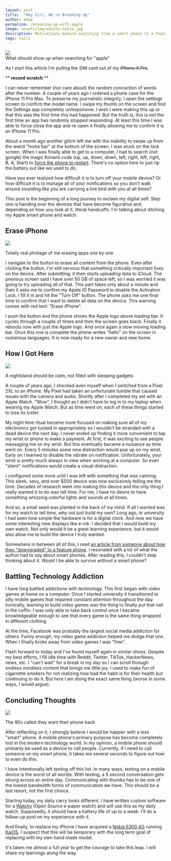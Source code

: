 ```yaml
---
layout: post
title:  "Hey Siri, We're Breaking Up"
author: adam
permalink: /breaking-up-with-apple
image: assets/img/watchy-nokia.jpg
description: Motivations behind switching from a smart phone to a feature phone
tags: tails
---
```


<img src="/assets/img/apple.jpg"/>
<figcaption>What should show up when searching for "apple"</figcaption>

As I start this article I'm pulling the SIM card out of my ~~iPhone X Pro~~.

** **record scratch** **

I can never remember (nor care about) the random concoction of words after the number.  A couple of years ago I ordered a phone case for the iPhone 11 Pro Max. To preserve my journalistic integrity, I open the settings screen to confirm the model name.  I swipe my thumb on the screen and find the Settings app completely unresponsive.  I wish I were making this up or that this was the first time this had happened.  But the truth is, this is not the first time an app has randomly stopped responding.  At least this time I was able to force close the app and re-open it finally allowing me to confirm it is an iPhone 11 Pro. 

About a month ago another glitch left me with the inability to swipe up from the weird "home bar" at the bottom of the screen. I was stuck on the lock screen.  When I was finally able to get to a computer, I had to search (not google) the magic Konami code (up, up, down, down, left, right, left, right, B, A, Start) to [force the phone to restart](https://support.apple.com/en-ca/guide/iphone/iph8903c3ee6/ios). There's no option here to just rip the battery out like we used to do.  

Have you ever realized how difficult it is to turn off your mobile device? Or how difficult it is to manage all of your notifications so you don't walk around sounding like you are carrying a live bird with you at all times?

This post is the beginning of a long journey to reclaim my digital self.  Step one is handing over the devices that have become figurative and, depending on how you look at it, literal handcuffs.  I'm talking about ditching my Apple smart phone and watch.

## Erase iPhone

![](/assets/img/erasebook.jpg)
<figcaption>Totally real photage of me erasing apps one by one</figcaption>

I navigate to the button to erase all content from the phone.  Even after clicking the button, I'm still nervous that something critically important lives on the device.  After submitting, it then starts uploading data to iCloud.  The previous screen said I have over 50 GB of space left, so I was worried it was going to try uploading all of that.  This part takes only about a minute and then it asks me to confirm my Apple ID Password to disable the Activation Lock.  I fill it in and hit the "Turn Off" button.  The phone asks me one final time to confirm that I want to delete all data on the device.  This warning comes with red text: "Erase iPhone".  

I push the button and the phone shows the Apple logo above loading bar.  It cycles through a couple of times and then the screen goes black.  Finally it reboots now with just the Apple logo. And once again a slow moving loading bar.  Once this one is complete the phone writes "hello" on the screen in numerous languages.  It is now ready for a new owner and new home.

## How I Got Here

![](/assets/img/nightstand-electronics.jpg)
<figcaption>A nightstand should be calm, not filled with sleeping gadgets</figcaption>

A couple of years ago, I shocked even myself when I switched from a Pixel 2XL to an iPhone. My Pixel had taken an unfortunate tumble that caused issues with the camera and audio.  Shortly after I completed my set with an Apple Watch.  "Wow", I thought as I didn't have to log in to my laptop when wearing my Apple Watch.  But as time went on, each of these things started to lose its luster.  

My night time ritual became more focused on making sure all of my electronics got tucked in appropriately so I wouldn't be stranded with a dead device the next day.  I never ended up finding it more convenient to tap my wrist or phone to make a payment. At first, it was exciting to see people messaging me on my wrist.  But this eventually became a nuisance as time went on.  Every 5 minutes some new distraction would pop up on my wrist.  Early on I learned to disable the vibrate on notification.  Unfortunately, your wrist is pretty much always in view when working at a computer.  So even "silent" notifications would create a visual distraction.

I configured some more until I was left with something that was calming.  This sleek, sexy, and over $500 device was now exclusively telling me the time. Decades of research went into making this device and the only thing I really wanted it to do was tell time.  For me, I have no desire to have something whizzing colorful lights and sounds at all times.  

And so, a small seed was planted in the back of my mind. If all I wanted was for my watch to tell time, why not just build my own?  Long ago, in university I had seen how simple the hardware is for a digital clock.  And now we have some interesting new displays like e-ink.  I decided that I would build my own watch.  Not only would it be a great learning experience, but it would also allow me to build the device I truly wanted.

Somewhere in between all of this, I read [an article from someone about how they "downgraded" to a feature phone](https://artmatsak.com/post/first-three-months-with-nokia/). I resonated with a lot of what the author had to say about smart phones.  After reading this, I couldn't stop thinking about it. Would I be able to survive without a smart phone?

## Battling Technology Addiction

I have long battled addictions with technology. This first began with video games at home on a computer.  Once I started university it transitioned to silly mobile games that required constant attention throughout the day. Ironically, learning to build video games was the thing to finally put that nail in the coffin.  I was only able to take back control once I became knowledgeable enough to see that every game is the same thing wrapped in different clothing.

At the time, Facebook was probably the largest social media addiction for others.  Funny enough, my video game addiction helped me dodge that one.  When I finally broke away from video games I was "free".

Flash forward to today and I've found myself again in similar shoes. Despite my best efforts, I fill idle time with Reddit, Twitter, TikTok, HackerNews, news, etc.  I "can't wait" for a break in my day so I can scroll through endless mindless content that brings me little joy.  I used to make fun of cigarrette smokers for not realizing how bad the habit is for their health but continuing to do it.  But here I am doing the exact same thing (worse in some ways, I would argue).

## Concluding Thoughts

![](/assets/img/watchy-nokia.jpg)
<figcaption>The 90s called they want their phone back</figcaption>

After reflecting on it, I strongly believe I would be happier with a less "smart" phone. A mobile phone's primary purpose has become completely lost in the modern technology world. In my opinion, a mobile phone should primarily be used as a device to call people.  Currently, if I need to call someone on my smart phone, it takes me several seconds to figure out how to even do this.  

I have intentionally left texting off this list. In many ways, texting on a mobile device is the worst of all worlds.  With texting, a 5 second conversation gets strung across an entire day. Communicating with thumbs has to be one of the lowest bandwidth forms of communication we have.  This should be a last resort, not the first choice. 

Starting today, my daily carry looks different.  I have written custom software for a [Watchy](https://watchy.sqfmi.com/) (Open Source e-paper watch) and will use this as my daily watch.  Supposedly, it should have a battery life of up to a week.  I'll do a follow-up post on my experience with it.

And finally, to replace my iPhone I have acquired a [Nokia 6300 4G](https://www.nokia.com/phones/en_us/nokia-6300-4g?sku=16LIOB11A03) running [KaiOS](https://www.kaiostech.com/). I suspect that this will be temporary with the long term goal of replacing with my own hand made model.

It's taken me almost a full year to get the courage to take this leap.  I will share my learnings along the way.